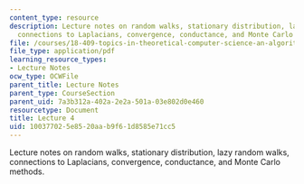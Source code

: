 ```yaml
---
content_type: resource
description: Lecture notes on random walks, stationary distribution, lazy random walks,
  connections to Laplacians, convergence, conductance, and Monte Carlo methods.
file: /courses/18-409-topics-in-theoretical-computer-science-an-algorithmists-toolkit-fall-2009/100377025e8520aab9f61d8585e71cc5_MIT18_409F09_scribe4.pdf
file_type: application/pdf
learning_resource_types:
- Lecture Notes
ocw_type: OCWFile
parent_title: Lecture Notes
parent_type: CourseSection
parent_uid: 7a3b312a-402a-2e2a-501a-03e802d0e460
resourcetype: Document
title: Lecture 4
uid: 10037702-5e85-20aa-b9f6-1d8585e71cc5
---
```

Lecture notes on random walks, stationary distribution, lazy random walks, connections to Laplacians, convergence, conductance, and Monte Carlo methods.

